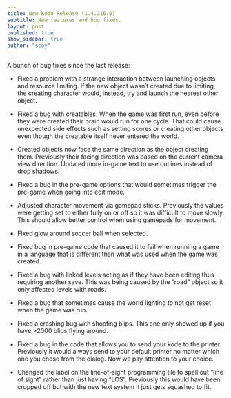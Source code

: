 ```yaml
---
title: New Kodu Release (1.4.216.0)
subtitle: New features and bug fixes.
layout: post
published: true
show_sidebar: true
author: "scoy"
---
```


A bunch of bug fixes since the last release:

* Fixed a problem with a strange interaction between launching objects and resource limiting. If the new object wasn’t created due to limiting, the creating character would, instead, try and launch the nearest other object.

* Fixed a bug with creatables. When the game was first run, even before they were created their brain would run for one cycle. That could cause unexpected side effects such as setting scores or creating other objects even though the creatable itself never entered the world.

* Created objects now face the same direction as the object creating them. Previously their facing direction was based on the current camera view direction.
Updated more in-game text to use outlines instead of drop shadows.

* Fixed a bug in the pre-game options that would sometimes trigger the pre-game when going into edit mode.

* Adjusted character movement via gamepad sticks. Previously the values were getting set to either fully on or off so it was difficult to move slowly. This should allow better control when using gamepads for movement.

* Fixed glow around soccer ball when selected.

* Fixed bug in pre-game code that caused it to fail when running a game in a language that is different than what was used when the game was created.

* Fixed a bug with linked levels acting as if they have been editing thus requiring another save. This was being caused by the “road” object so it only affected levels with roads.

* Fixed a bug that sometimes cause the world lighting to not get reset when the game was run.

* Fixed a crashing bug with shooting blips. This one only showed up if you have >2000 blips flying around.

* Fixed a bug in the code that allows you to send your kode to the printer. Previously it would always send to your default printer no matter which one you chose from the dialog. Now we pay attention to your choice.

* Changed the label on the line-of-sight programming tile to spell out “line of sight” rather than just having “LOS”. Previously this would have been cropped off but with the new text system it just gets squashed to fit.
